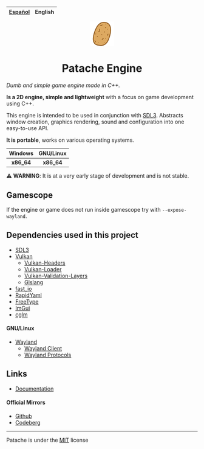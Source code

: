 | [Español](README.md) | English |
| :--: | :--: |

<p align = "center"><img draggable = false src = "data/assets/patache.svg?ref_type=heads&inline=false" width=64></p>

<h1 align = "center">Patache Engine</h1>

_Dumb and simple game engine made in C++._

<p><strong>Is a 2D engine, simple and lightweight</strong> with a focus on game development using C++.</p>

<p>This engine is intended to be used in conjunction with <a href = "http://www.libsdl.org/">SDL3</a>. Abstracts window creation, graphics rendering, sound and configuration into one easy-to-use API.</p>

<p><strong>It is portable</strong>, works on various operating systems.</p>

| Windows | GNU/Linux |
| :-----: | :-----: |
|<b>x86_64</b> | <b>x86_64</b> |

<p>⚠️ <strong>WARNING</strong>: It is at a very early stage of development and is not stable.</p>

## Gamescope
If the engine or game does not run inside gamescope try with ```--expose-wayland```.

## Dependencies used in this project
- [SDL3](http://www.libsdl.org/)
- [Vulkan](https://www.vulkan.org/)
	- [Vulkan-Headers](https://github.com/KhronosGroup/Vulkan-Headers.git)
	- [Vulkan-Loader](https://github.com/KhronosGroup/Vulkan-Loader.git)
	- [Vulkan-Validation-Layers](https://github.com/KhronosGroup/Vulkan-ValidationLayers.git)
	- [Glslang](https://github.com/KhronosGroup/glslang.git)
- [fast_io](https://github.com/cppfastio/fast_io.git)
- [RapidYaml](https://github.com/biojppm/rapidyaml.git)
- [FreeType](https://gitlab.freedesktop.org/freetype/freetype.git)
- [ImGui](https://github.com/ocornut/imgui.git)
- [cglm](https://github.com/recp/cglm.git)

#### GNU/Linux
 - [Wayland](https://wayland.freedesktop.org/)
	- [Wayland Client](https://gitlab.freedesktop.org/wayland/wayland)
	- [Wayland Protocols](https://gitlab.freedesktop.org/wayland/wayland-protocols.git)

## Links
- [Documentation](#)
#### Official Mirrors
- [Github](https://github.com/Sendan4/Patache-Game-Engine)
- [Codeberg](https://codeberg.org/PatacheEngine/Patache.git)

<hr>

Patache is under the [MIT](LICENSE.txt) license
